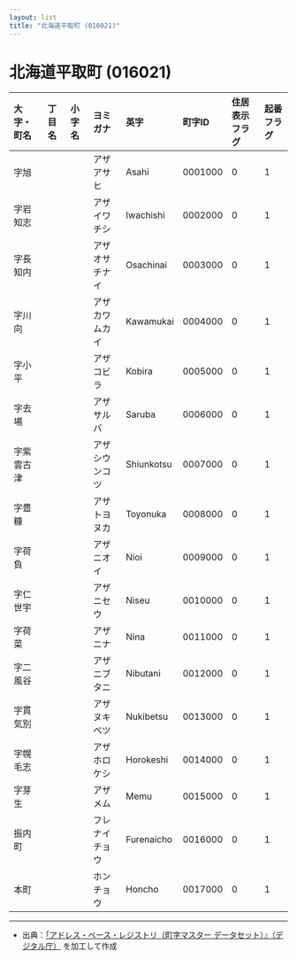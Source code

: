 ```yaml
---
layout: list
title: "北海道平取町 (016021)"
---
```


# 北海道平取町 (016021)

| 大字・町名 | 丁目名 | 小字名 | ヨミガナ | 英字 | 町字ID | 住居表示フラグ | 起番フラグ |
|:---|:---|:---|:---|:---|:---|:---|:---|
| 字旭 |  |  | アザアサヒ   | Asahi | 0001000 | 0 | 1 |
| 字岩知志 |  |  | アザイワチシ   | Iwachishi | 0002000 | 0 | 1 |
| 字長知内 |  |  | アザオサチナイ   | Osachinai | 0003000 | 0 | 1 |
| 字川向 |  |  | アザカワムカイ   | Kawamukai | 0004000 | 0 | 1 |
| 字小平 |  |  | アザコビラ   | Kobira | 0005000 | 0 | 1 |
| 字去場 |  |  | アザサルバ   | Saruba | 0006000 | 0 | 1 |
| 字紫雲古津 |  |  | アザシウンコツ   | Shiunkotsu | 0007000 | 0 | 1 |
| 字豊糠 |  |  | アザトヨヌカ   | Toyonuka | 0008000 | 0 | 1 |
| 字荷負 |  |  | アザニオイ   | Nioi | 0009000 | 0 | 1 |
| 字仁世宇 |  |  | アザニセウ   | Niseu | 0010000 | 0 | 1 |
| 字荷菜 |  |  | アザニナ   | Nina | 0011000 | 0 | 1 |
| 字二風谷 |  |  | アザニブタニ   | Nibutani | 0012000 | 0 | 1 |
| 字貫気別 |  |  | アザヌキベツ   | Nukibetsu | 0013000 | 0 | 1 |
| 字幌毛志 |  |  | アザホロケシ   | Horokeshi | 0014000 | 0 | 1 |
| 字芽生 |  |  | アザメム   | Memu | 0015000 | 0 | 1 |
| 振内町 |  |  | フレナイチョウ   | Furenaicho | 0016000 | 0 | 1 |
| 本町 |  |  | ホンチョウ   | Honcho | 0017000 | 0 | 1 |

---

- 出典：[「アドレス・ベース・レジストリ（町字マスター データセット）』（デジタル庁）](https://www.digital.go.jp/policies/base_registry_address/) を加工して作成